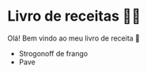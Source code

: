 # Livro de receitas :man_cook:

Olá! Bem vindo ao meu livro de receita :wave:

- Strogonoff de frango
- Pave

